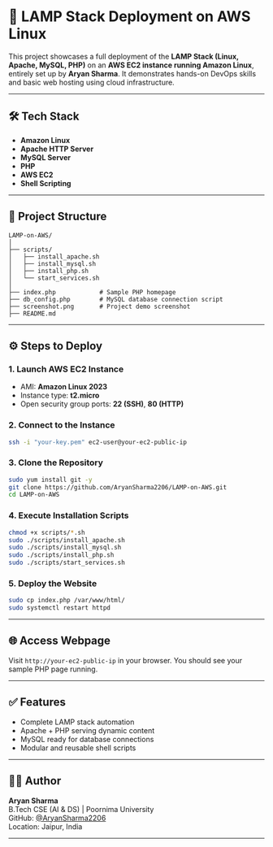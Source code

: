 # 🚀 LAMP Stack Deployment on AWS Linux

This project showcases a full deployment of the **LAMP Stack (Linux, Apache, MySQL, PHP)** on an **AWS EC2 instance running Amazon Linux**, entirely set up by **Aryan Sharma**. It demonstrates hands-on DevOps skills and basic web hosting using cloud infrastructure.

---

## 🛠️ Tech Stack

- **Amazon Linux**
- **Apache HTTP Server**
- **MySQL Server**
- **PHP**
- **AWS EC2**
- **Shell Scripting**

---

## 📁 Project Structure

```
LAMP-on-AWS/
│
├── scripts/
│   ├── install_apache.sh
│   ├── install_mysql.sh
│   ├── install_php.sh
│   └── start_services.sh
│
├── index.php            # Sample PHP homepage
├── db_config.php        # MySQL database connection script
├── screenshot.png       # Project demo screenshot
├── README.md
```

---

## ⚙️ Steps to Deploy

### 1. Launch AWS EC2 Instance
- AMI: **Amazon Linux 2023**
- Instance type: **t2.micro**
- Open security group ports: **22 (SSH)**, **80 (HTTP)**

### 2. Connect to the Instance
```bash
ssh -i "your-key.pem" ec2-user@your-ec2-public-ip
```

### 3. Clone the Repository
```bash
sudo yum install git -y
git clone https://github.com/AryanSharma2206/LAMP-on-AWS.git
cd LAMP-on-AWS
```

### 4. Execute Installation Scripts
```bash
chmod +x scripts/*.sh
sudo ./scripts/install_apache.sh
sudo ./scripts/install_mysql.sh
sudo ./scripts/install_php.sh
sudo ./scripts/start_services.sh
```

### 5. Deploy the Website
```bash
sudo cp index.php /var/www/html/
sudo systemctl restart httpd
```

---

## 🌐 Access Webpage

Visit `http://your-ec2-public-ip` in your browser. You should see your sample PHP page running.

---

## ✅ Features

- Complete LAMP stack automation
- Apache + PHP serving dynamic content
- MySQL ready for database connections
- Modular and reusable shell scripts

---

## 👨‍💻 Author

**Aryan Sharma**  
B.Tech CSE (AI & DS) | Poornima University  
GitHub: [@AryanSharma2206](https://github.com/AryanSharma2206)  
Location: Jaipur, India

---


